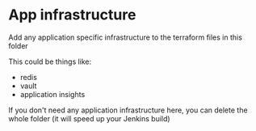 # App infrastructure
<Need to Update>
Add any application specific infrastructure to the terraform files in this folder

This could be things like:
* redis
* vault
* application insights

If you don't need any application infrastructure here, you can delete the whole folder (it will speed up your Jenkins build)